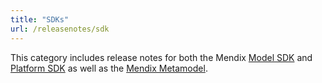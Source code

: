 ```yaml
---
title: "SDKs"
url: /releasenotes/sdk
---
```


This category includes release notes for both the Mendix [Model SDK](model-sdk) and [Platform SDK](platform-sdk) as well as the [Mendix Metamodel](metamodel).

